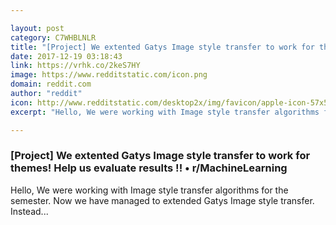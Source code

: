 ```yaml
---

layout: post
category: C7WHBLNLR
title: "[Project] We extented Gatys Image style transfer to work for themes! Help us evaluate results !! • r/MachineLearning"
date: 2017-12-19 03:18:43
link: https://vrhk.co/2keS7HY
image: https://www.redditstatic.com/icon.png
domain: reddit.com
author: "reddit"
icon: http://www.redditstatic.com/desktop2x/img/favicon/apple-icon-57x57.png
excerpt: "Hello, We were working with Image style transfer algorithms for the semester. Now we have managed to extended Gatys Image style transfer. Instead..."

---
```


### [Project] We extented Gatys Image style transfer to work for themes! Help us evaluate results !! • r/MachineLearning

Hello, We were working with Image style transfer algorithms for the semester. Now we have managed to extended Gatys Image style transfer. Instead...